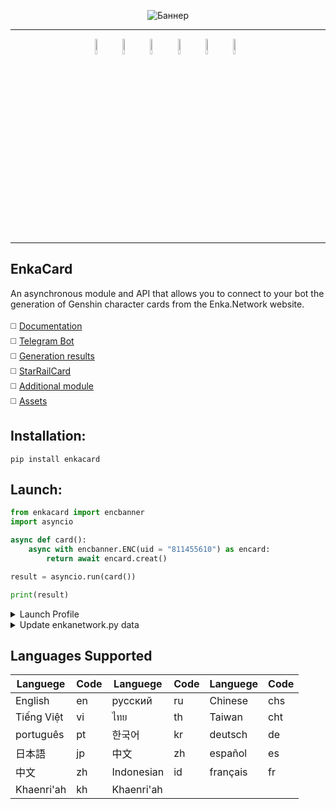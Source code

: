 <p align="center">
 <img src="https://github.com/DEViantUA/EnkaCard/blob/main/readmeFile/BannerCard3.png?raw=true" alt="Баннер"/>
</p>

____
[<img src="https://raw.githubusercontent.com/DEViantUA/EnkaCard/main/readmeFile/icon_ream_me/IconReadMe_01.png" width="26%" height="1" alt="Изображение 1"/>](https://raw.githubusercontent.com/DEViantUA/EnkaCard/main/readmeFile/icon_ream_me/IconReadMe_01.png)
[<img src="https://raw.githubusercontent.com/DEViantUA/EnkaCard/main/readmeFile/icon_ream_me/IconReadMe_02.png" width="8%" alt="Изображение 2"/>](https://t.me/enkacardchat)
[<img src="https://raw.githubusercontent.com/DEViantUA/EnkaCard/main/readmeFile/icon_ream_me/IconReadMe_03.png" width="8%" alt="Изображение 3"/>](https://github.com/DEViantUA/EnkaCard)
[<img src="https://raw.githubusercontent.com/DEViantUA/EnkaCard/main/readmeFile/icon_ream_me/IconReadMe_04.png" width="8%" alt="Изображение 4"/>](https://enka.network/)
[<img src="https://raw.githubusercontent.com/DEViantUA/EnkaCard/main/readmeFile/icon_ream_me/IconReadMe_05.png" width="8%" alt="Изображение 5"/>](https://pypi.org/project/enkacard/)
[<img src="https://raw.githubusercontent.com/DEViantUA/EnkaCard/main/readmeFile/icon_ream_me/IconReadMe_06.png" width="8%" alt="Изображение 6"/>](https://www.patreon.com/deviantapi)
[<img src="https://raw.githubusercontent.com/DEViantUA/EnkaCard/main/readmeFile/icon_ream_me/IconReadMe_07.png" width="8%" alt="Изображение 6"/>](https://akasha.cv/)





____

## EnkaCard
An asynchronous module and API that allows you to connect to your bot the generation of Genshin character cards from the Enka.Network website. <br><br>
:white_medium_square: [Documentation](https://github.com/DEViantUA/EnkaCard/wiki)<br>
:white_medium_square: [Telegram Bot](https://t.me/mf_morax_bot)<br>
:white_medium_square: [Generation results](https://github.com/DEViantUA/EnkaCard/wiki/Resultate)<br>
:white_medium_square: [StarRailCard](https://github.com/DEViantUA/StarRailCard)<br>
:white_medium_square: [Additional module](https://github.com/DEViantUA/ENCard)<br>
:white_medium_square: [Assets](https://github.com/DEViantUA/EnkaCard)
## Installation:
```
pip install enkacard
```

## Launch:
``` python
from enkacard import encbanner
import asyncio

async def card():
    async with encbanner.ENC(uid = "811455610") as encard:
        return await encard.creat()

result = asyncio.run(card()) 

print(result)
```

<details>
<summary>Launch Profile</summary>

``` python
from enkacard import encbanner
import asyncio

async def card():
    async with encbanner.ENC(uid = "811455610") as encard:
        return await encard.profile(card = True)

result = asyncio.run(card()) 

print(result)
```
</details>

<details>
<summary>Update enkanetwork.py data</summary>

``` python
from enkacard import encbanner
import asyncio

async def main():
    await encbanner.update()

result = asyncio.run(main()) 

print(result)
```
</details>

## Languages Supported
| Languege    |  Code   | Languege    |  Code   | Languege    |  Code   |
|-------------|---------|-------------|---------|-------------|---------|
|  English    |     en  |  русский    |     ru  |  Chinese    |    chs  |
|  Tiếng Việt |     vi  |  ไทย        |     th  | Taiwan     |    cht  |
|  português  |     pt  | 한국어      |     kr  | deutsch    |     de  |
|  日本語      |     jp  | 中文        |     zh  | español    |     es  |
|  中文        |     zh  | Indonesian |     id  | français   |     fr  |
|  Khaenri'ah  |     kh  | Khaenri'ah |

